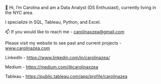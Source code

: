 👋 Hi, I’m Carolina and am a Data Analyst (DS Enthusiast), currently living in the NYC area.

I specialize in SQL, Tableau, Python, and Excel. 


📫 If you would like to reach me - carolinaxzea@gmail.com

 Please visit my website to see past and current projects - www.carolinazea.com
 
 LinkedIn - https://www.linkedin.com/in/carolinazea/
 
 Medium - https://medium.com/@carolinaxzea
 
 Tableau - https://public.tableau.com/app/profile/carolinazea

<!---
carolinazea/carolinazea is a ✨ special ✨ repository because its `README.md` (this file) appears on your GitHub profile.
You can click the Preview link to take a look at your changes.
--->
